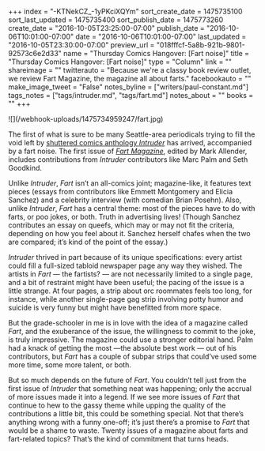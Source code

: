 +++
index = "-KTNekCZ_-1yPKciXQYm"
sort_create_date = 1475735100
sort_last_updated = 1475735400
sort_publish_date = 1475773260
create_date = "2016-10-05T23:25:00-07:00"
publish_date = "2016-10-06T10:01:00-07:00"
date = "2016-10-06T10:01:00-07:00"
last_updated = "2016-10-05T23:30:00-07:00"
preview_url = "018fffcf-5a8b-921b-9801-92573c6e2d33"
name = "Thursday Comics Hangover: [Fart noise]"
title = "Thursday Comics Hangover: [Fart noise]"
type = "Column"
link = ""
shareimage = ""
twitterauto = "Because we're a classy book review outlet, we review Fart Magazine, the magazine all about farts."
facebookauto = ""
make_image_tweet = "False"
notes_byline = ["writers/paul-constant.md"]
tags_notes = ["tags/intruder.md", "tags/fart.md"]
notes_about = ""
books = ""
+++
<p class="image-left">![](/webhook-uploads/1475734959247/fart.jpg)</p>

The first of what is sure to be many Seattle-area periodicals trying to fill the void left by [shuttered comics anthology *Intruder*]( http://www.seattlereviewofbooks.com/notes/2016/07/05/barging-right-on-in/) has arrived, accompanied by a fart noise. The first issue of [*Fart Magazine*]( https://www.facebook.com/fartmagseattle/), edited by Mark Allender, includes contributions from *Intruder* contributors like Marc Palm and Seth Goodkind. 

Unlike *Intruder*, *Fart* isn’t an all-comics joint; magazine-like, it features text pieces (essays from contributors like Emmett Montgomery and Elicia Sanchez) and a celebrity interview (with comedian Brian Posehn). Also, unlike *Intruder*, *Fart* has a central theme: most of the pieces have to do with farts, or poo jokes, or both. Truth in advertising lives! (Though Sanchez contributes an essay on queefs, which may or may not fit the criteria, depending on how you feel about it. Sanchez herself chafes when the two are compared; it’s kind of the point of the essay.)

*Intruder* thrived in part because of its unique specifications: every artist could fill a full-sized tabloid newspaper page any way they wished. The artists in *Fart* — the fartists? — are not necessarily limited to a single page, and a bit of restraint might have been useful; the pacing of the issue is a little strange. At four pages, a strip about orc roommates feels too long, for instance, while another single-page gag strip involving potty humor and suicide is very funny but might have benefitted from more space.

But the grade-schooler in me is in love with the idea of a magazine called *Fart*, and the exuberance of the issue, the willingness to commit to the joke, is truly impressive. The magazine could use a stronger editorial hand. Palm had a knack of getting the most —the absolute best work — out of his contributors, but *Fart* has a couple of subpar strips that could’ve used some more time, some more talent, or both.

But so much depends on the future of *Fart*. You couldn’t tell just from the first issue of *Intruder* that something neat was happening; only the accrual of more issues made it into a legend. If we see more issues of *Fart* that continue to hew to the gassy theme while upping the quality of the contributions a little bit, this could be something special. Not that there’s anything wrong with a funny one-off; it’s just there’s a promise to *Fart* that would be a shame to waste. Twenty issues of a magazine about farts and fart-related topics? That’s the kind of commitment that turns heads.
